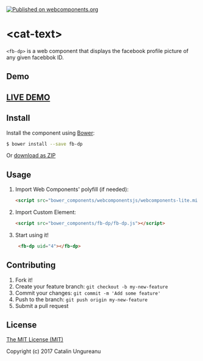 [![Published on webcomponents.org](https://img.shields.io/badge/webcomponents.org-published-blue.svg)](https://www.webcomponents.org/element/the-catalin/cat-text)

# &lt;cat-text&gt;

`<fb-dp>` is a web component  that displays the facebook profile picture of any given facebbok ID.

## Demo

## [LIVE DEMO](https://rohithsathya.github.io/Web-Components/example.html)

## Install

Install the component using [Bower](http://bower.io/):

```sh
$ bower install --save fb-dp
```

Or [download as ZIP](https://github.com/the-catalin/cat-text/archive/master.zip)

## Usage

1. Import Web Components' polyfill (if needed):

    ```html
    <script src="bower_components/webcomponentsjs/webcomponents-lite.min.js"></script>
    ```

2. Import Custom Element:

    ```html
    <script src="bower_components/fb-dp/fb-dp.js"></script>
    ```

3. Start using it!

	```html
	 <fb-dp uid="4"></fb-dp>
	```

## Contributing

1. Fork it!
2. Create your feature branch: `git checkout -b my-new-feature`
3. Commit your changes: `git commit -m 'Add some feature'`
4. Push to the branch: `git push origin my-new-feature`
5. Submit a pull request

## License

[The MIT License (MIT)](https://opensource.org/licenses/MIT)

Copyright (c) 2017 Catalin Ungureanu